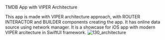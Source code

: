TMDB App with VIPER Architecture

This app is made with VIPER architecture approach, with ROUTER INTERACTOR and BUILDER components creating the app. It has online data source using network manager. It is a showcase for iOS app with modern VIPER arcitecture in SwiftUI framework.
![130_architecture](https://github.com/user-attachments/assets/092accf2-ab58-43a6-a3f3-643208bb5d06)
